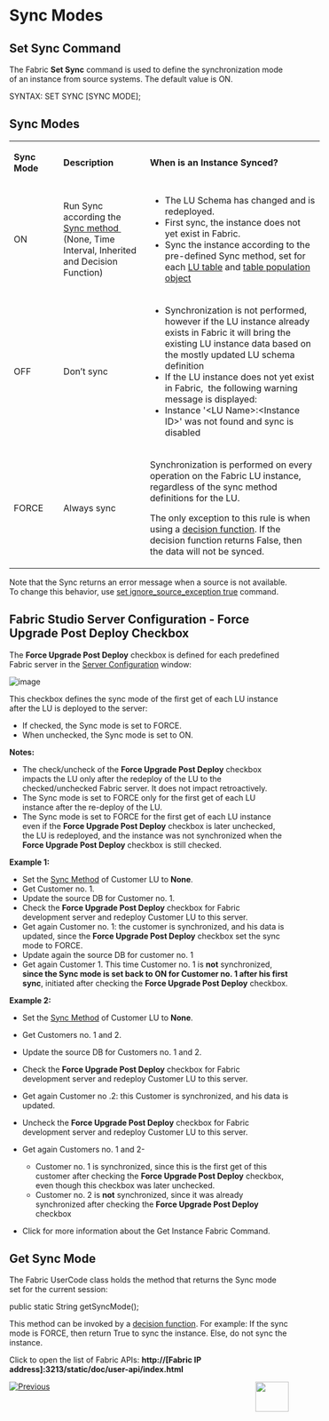 # Sync Modes

## Set Sync Command 
The Fabric **Set Sync** command is used to define the synchronization mode of an instance from source systems. The default value is ON.

SYNTAX: SET SYNC [SYNC MODE];

## Sync Modes
<table style="width: 560px;">
<tbody>
<tr>
<td style="width: 76px;">
<p><strong>Sync Mode</strong></p>
</td>
<td style="width: 146px;">
<p><strong>Description</strong></p>
</td>
<td style="width: 316px;">
<p><strong>When is an Instance Synced?</strong></p>
</td>
</tr>
<tr>
<td style="width: 76px;">
<p>ON</p>
</td>
<td style="width: 146px;">
<p>Run Sync according the <a href="https://github.com/k2view-academy/K2View-Academy/blob/master/articles/14_sync_LU_instance/04_sync_methods.md">Sync method&nbsp;</a> (None, Time Interval, Inherited and Decision Function)</p>
</td>
<td style="width: 316px;">
<ul>
<li>The LU Schema has changed and is redeployed.</li>
<li>First sync, the instance does not yet exist in Fabric.</li>
<li>Sync the instance according to the pre-defined Sync method, set for each <a href="https://github.com/k2view-academy/K2View-Academy/blob/master/articles/06_LU_tables/01_LU_tables_overview.md">LU table</a> and <a href="https://github.com/k2view-academy/K2View-Academy/blob/master/articles/07_table_population/01_table_population_overview.md">table population object</a></li>
</ul>
</td>
</tr>
<tr>
<td style="width: 76px;">
<p>OFF</p>
</td>
<td style="width: 146px;">
<p>Don&rsquo;t sync</p>
</td>
<td style="width: 316px;">
<ul>
<li>Synchronization is not performed, however if the LU instance already exists in Fabric it will bring the existing LU instance data based on the mostly updated LU schema definition</li>
<li>If the LU instance does not yet exist in Fabric, &nbsp;the following warning message is displayed:</li>
<li>Instance '&lt;LU Name&gt;:&lt;Instance ID&gt;' was not found and sync is disabled</li>
</ul>
</td>
</tr>
<tr>
<td style="width: 76px;">
<p>FORCE</p>
</td>
<td style="width: 146px;">
<p>Always sync</p>
</td>
<td style="width: 316px;">
<p>Synchronization is performed on every operation on the Fabric LU instance, regardless of the sync method definitions for the LU.</p>
<p>The only exception to this rule is when using a <a href="https://github.com/k2view-academy/K2View-Academy/blob/master/articles/14_sync_LU_instance/05_sync_decision_functions.md">decision function</a>. If the decision function returns False, then the data will not be synced.</p>
</td>
</tr>
</tbody>
</table>

Note that the Sync returns an error message when a source is not available. To change this behavior, use [set ignore_source_exception true](https://github.com/k2view-academy/K2View-Academy/blob/master/articles/14_sync_LU_instance/03_sync_ignore_source_exception.md) command.


## Fabric Studio Server Configuration - Force Upgrade Post Deploy Checkbox
The **Force Upgrade Post Deploy** checkbox is defined for each predefined Fabric server in the [Server Configuration](https://github.com/k2view-academy/K2View-Academy/blob/master/articles/04_fabric_studio/04_user_preferences.md#what-is-the-purpose-of-the-server-configuration-tab) window:

![image](https://k2vacademy.s3.eu-west-2.amazonaws.com/Fabric/6_Sync/6_2_server_configuration_window.png)

This checkbox defines the sync mode of the first get of each LU instance after the LU is deployed to the server:
* If checked, the Sync mode is set to FORCE.
* When unchecked, the Sync mode is set to ON.

**Notes:**
* The check/uncheck of the **Force Upgrade Post Deploy** checkbox impacts the LU only after the redeploy of the LU to the checked/unchecked Fabric server. It does not impact retroactively.
* The Sync mode is set to FORCE only for the first get of each LU instance after the re-deploy of the LU.  
* The Sync mode is set to FORCE for the first get of each LU instance even if the **Force Upgrade Post Deploy** checkbox is later unchecked, the LU is redeployed, and the instance was not synchronized when the **Force Upgrade Post Deploy** checkbox is still checked.

**Example 1:**
* Set the [Sync Method](https://github.com/k2view-academy/K2View-Academy/blob/master/articles/14_sync_LU_instance/04_sync_methods.md) of Customer LU to **None**.
* Get Customer no. 1.
* Update the source DB for Customer no. 1. 
* Check the **Force Upgrade Post Deploy** checkbox for Fabric development server and redeploy Customer LU to this server. 
* Get again Customer no. 1:  the customer is synchronized, and his data is updated, since the  **Force Upgrade Post Deploy** checkbox set the sync mode to FORCE.
* Update again the source DB for customer no. 1 
* Get again Customer 1.  This time Customer no. 1 is **not** synchronized, **since the Sync mode is set back to ON for Customer no. 1 after his first sync**, initiated after checking the **Force Upgrade Post Deploy** checkbox.

**Example 2:**
* Set the [Sync Method](https://github.com/k2view-academy/K2View-Academy/blob/master/articles/14_sync_LU_instance/04_sync_methods.md) of Customer LU to **None**.
* Get Customers no. 1 and 2.
* Update the source DB for Customers no. 1 and 2.
* Check the **Force Upgrade Post Deploy** checkbox for Fabric development server and redeploy Customer LU to this server. 
* Get again Customer no .2:  this Customer is synchronized, and his data is updated. 
* Uncheck the **Force Upgrade Post Deploy** checkbox for Fabric development server and redeploy Customer LU to this server. 
* Get again Customers no. 1 and 2- 
  * Customer no. 1 is synchronized, since this is the first get of this customer after checking the **Force Upgrade Post Deploy** checkbox, even though this checkbox was later unchecked.
  * Customer no. 2 is **not** synchronized, since it was already synchronized after checking the **Force Upgrade Post Deploy** checkbox

* Click for more information about the Get Instance Fabric Command.

## Get Sync Mode
The Fabric UserCode class holds the method that returns the Sync mode set for the current session: 

public static String getSyncMode();

This method can be invoked by a [decision function](https://github.com/k2view-academy/K2View-Academy/blob/master/articles/14_sync_LU_instance/05_sync_decision_functions.md). For example:
If the sync mode is FORCE, then return True to sync the instance. Else, do not sync the instance.

Click to open the list of Fabric APIs: **http://[Fabric IP address]:3213/static/doc/user-api/index.html**


[![Previous](https://github.com/k2view-academy/K2View-Academy/blob/master/articles/images/Previous.png)](https://github.com/k2view-academy/K2View-Academy/blob/master/articles/14_sync_LU_instance/01_sync_LUI_overview.md)[<img align="right" width="60" height="54" src="https://github.com/k2view-academy/K2View-Academy/blob/master/articles/images/Next.png">](https://github.com/k2view-academy/K2View-Academy/blob/master/articles/14_sync_LU_instance/03_sync_ignore_source_exception.md)

